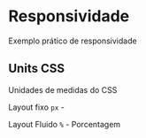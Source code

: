 # Responsividade
Exemplo prático de responsividade

## Units CSS

Unidades de medidas do CSS

Layout fixo
`px` -

Layout Fluido
`%` - Porcentagem
